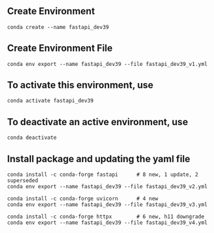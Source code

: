 ## Create Environment

```shell
conda create --name fastapi_dev39
```

## Create Environment File

```shell
conda env export --name fastapi_dev39 --file fastapi_dev39_v1.yml
```

## To activate this environment, use

```shell
conda activate fastapi_dev39
```

## To deactivate an active environment, use

```shell
conda deactivate
```

## Install package and updating the yaml file

```shell
conda install -c conda-forge fastapi      # 8 new, 1 update, 2 superseded
conda env export --name fastapi_dev39 --file fastapi_dev39_v2.yml

conda install -c conda-forge uvicorn      # 4 new
conda env export --name fastapi_dev39 --file fastapi_dev39_v3.yml

conda install -c conda-forge httpx        # 6 new, h11 downgrade
conda env export --name fastapi_dev39 --file fastapi_dev39_v4.yml
```
